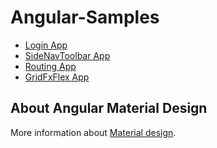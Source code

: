 # Angular-Samples

* [Login App](Login-App)
* [SideNavToolbar App](SideNavToolbar-App)
* [Routing App](Routing-App)
* [GridFxFlex App](Grid-FxFlex-App)

## About Angular Material Design

More information about [Material design](https://material.angular.io/).

